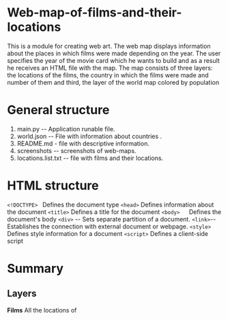 # Web-map-of-films-and-their-locations
This is a module for creating web art. The web map displays information about the places in which films were made depending on the year. The user specifies the year of the movie card which he wants to build and as a result he receives an HTML file with the map. The map consists of three layers: the locations of the films, the country in which the films were made and number of them and  third, the layer of the world map colored by population
# General structure
1. main.py -- Application runable file.
2. world.json -- File with information about countries .
3. README.md - file with descriptive information.
4. screenshots -- screenshots of web-maps.
5. locations.list.txt -- file with films and their locations.
# HTML structure
```<!DOCTYPE> ```	Defines the document type
```<head>```	Defines information about the document
```<title>```	Defines a title for the document
```<body>	```Defines the document's body
```<div>``` -- Sets separate partition of a document.
```<link>```-- Establishes the connection with external document or webpage.
```<style>```	Defines style information for a document
```<script>```	Defines a client-side script
# Summary
## Layers
**Films** All the locations of 


